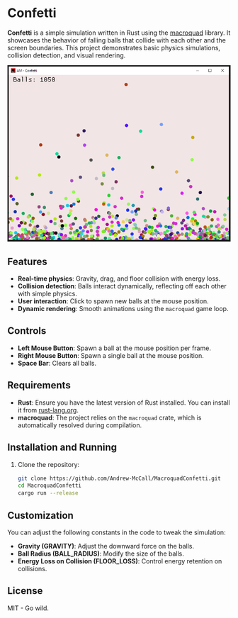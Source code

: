 # Confetti

**Confetti** is a simple simulation written in Rust using the [macroquad](https://macroquad.rs/) library. It showcases the behavior of falling balls that collide with each other and the screen boundaries. This project demonstrates basic physics simulations, collision detection, and visual rendering.

![Confetti Simulation Showcase](./image.png)

## Features
- **Real-time physics**: Gravity, drag, and floor collision with energy loss.
- **Collision detection**: Balls interact dynamically, reflecting off each other with simple physics.
- **User interaction**: Click to spawn new balls at the mouse position.
- **Dynamic rendering**: Smooth animations using the `macroquad` game loop.

## Controls
- **Left Mouse Button**: Spawn a ball at the mouse position per frame.
- **Right Mouse Button**: Spawn a single ball at the mouse position.
- **Space Bar**: Clears all balls.

## Requirements
- **Rust**: Ensure you have the latest version of Rust installed. You can install it from [rust-lang.org](https://www.rust-lang.org/).
- **macroquad**: The project relies on the `macroquad` crate, which is automatically resolved during compilation.

## Installation and Running
1. Clone the repository:
   ```bash
   git clone https://github.com/Andrew-McCall/MacroquadConfetti.git
   cd MacroquadConfetti
   cargo run --release
    ```

## Customization
You can adjust the following constants in the code to tweak the simulation:

- **Gravity (GRAVITY)**: Adjust the downward force on the balls.
- **Ball Radius (BALL_RADIUS)**: Modify the size of the balls.
- **Energy Loss on Collision (FLOOR_LOSS)**: Control energy retention on collisions.

## License
MIT - Go wild.